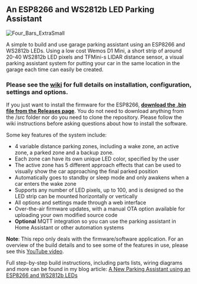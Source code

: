 ## An ESP8266 and WS2812b LED Parking Assistant

![Four_Bars_ExtraSmall](https://user-images.githubusercontent.com/55962781/202794373-1cdfc5d2-508c-4eeb-9bc8-bf75e5dc39d9.jpg)

A simple to build and use garage parking assistant using an ESP8266 and WS2812b LEDs.  Using a low cost Wemos D1 Mini, a short strip of around 20-40 WS2812b LED pixels and TFMini-s LIDAR distance sensor, a visual parking assistant system for putting your car in the same location in the garage each time can easily be created.

### Please see the [wiki](https://github.com/Resinchem/ESP-Parking-Assistant/wiki) for full details on installation, configuration, settings and options.
If you just want to install the firmware for the ESP8266, **[download the .bin file from the Releases page](https://github.com/Resinchem/ESP-Parking-Assistant/releases/latest)**.  You do not need to download anything from the /src folder nor do you need to clone the repository.  Please follow the wiki instructions before asking questions about how to install the software.

Some key features of the system include:
- 4 variable distance parking zones, including a wake zone, an active zone, a parked zone and a backup zone.
- Each zone can have its own unique LED color, specified by the user
- The active zone has 5 different approach effects that can be used to visually show the car approaching the final parked position
- Automatically goes to standby or sleep mode and only awakens when a car enters the wake zone
- Supports any number of LED pixels, up to 100, and is designed so the LED strip can be mounted horizontally or vertically
- All options and settings made through a web interface
- Over-the-air firmware updates, with a manual OTA option available for uploading your own modified source code
- **Optional** MQTT integration so you can use the parking assistant in Home Assistant or other automation systems


**Note**: This repo only deals with the firmware/software application. For an overview of the build details and to see some of the features in use, please see this [YouTube video](https://youtu.be/HqqlY4_3kQ8).

Full step-by-step build instructions, including parts lists, wiring diagrams and more can be found in my blog article: [A New Parking Assistant using an ESP8266 and WS2812b LEDs](https://resinchemtech.blogspot.com/2022/11/esp-parking-assistant.html)
